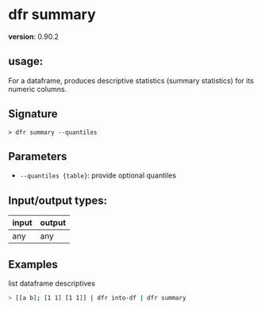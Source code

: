 # dfr summary

**version**: 0.90.2

## **usage**:

For a dataframe, produces descriptive statistics (summary statistics) for its numeric columns.

## Signature

`> dfr summary --quantiles`

## Parameters

- `--quantiles {table}`: provide optional quantiles

## Input/output types:

| input | output |
| ----- | ------ |
| any   | any    |

## Examples

list dataframe descriptives

```bash
> [[a b]; [1 1] [1 1]] | dfr into-df | dfr summary
```

